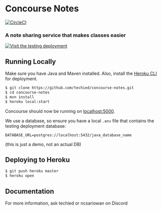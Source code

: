 # Concourse Notes

[![CircleCI](https://circleci.com/gh/heroku/java-getting-started.svg?style=svg)](https://circleci.com/gh/heroku/java-getting-started)
### A note sharing service that makes classes easier


[![Visit the testing deployment](https://testing.concoursenotes.com/img/logoCircleColor.png)](https://testing.concoursenotes.com/)

## Running Locally

Make sure you have Java and Maven installed.  Also, install the [Heroku CLI](https://cli.heroku.com/) for deployment.

```sh
$ git clone https://github.com/techied/concourse-notes.git
$ cd concourse-notes
$ mvn install
$ heroku local:start
```

Concourse should now be running on [localhost:5000](http://localhost:5000/).

We use a database, so ensure you have a local `.env` file that contains the testing deployment database:

```
DATABASE_URL=postgres://localhost:5432/java_database_name
```
(this is just a demo, not an actual DB)

## Deploying to Heroku

```sh
$ git push heroku master
$ heroku open
```

## Documentation

For more information, ask techied or ncsariowan on Discord
